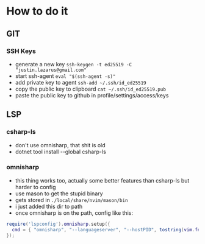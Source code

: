 # How to do it

## GIT

### SSH Keys

- generate a new key `ssh-keygen -t ed25519 -C "justin.lazarus@gmail.com"`
- start ssh-agent `eval "$(ssh-agent -s)"`
- add private key to agent `ssh-add ~/.ssh/id_ed25519`
- copy the public key to clipboard `cat ~/.ssh/id_ed25519.pub`
- paste the public key to github in profile/settings/access/keys

## LSP

### csharp-ls

- don't use omnisharp, that shit is old
- dotnet tool install --global csharp-ls

### omnisharp

- this thing works too, actually some better features than csharp-ls but harder to config
- use mason to get the stupid binary
- gets stored in `./local/share/nvim/mason/bin`
- i just added this dir to path
- once omnisharp is on the path, config like this:

```lua
require('lspconfig').omnisharp.setup({
  cmd = { "omnisharp", "--languageserver", "--hostPID", tostring(vim.fn.getpid()) }
});
```
